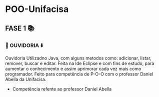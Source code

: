 # POO-Unifacisa

##  FASE 1 📚


### 📄 OUVIDORIA ⬇️

Ouvidoria Utilizadno Java, com alguns metodos como: adicionar, listar, remover, buscar e editar. Feita na Ide Eclipse e com fins de estudo, para aumentar o conhecimento e assim aprimorar cada vez mais como programador. Feito para competência de P-O-O com o professor Daniel Abella da Unifacisa.


- Competência refente ao professor Daniel Abella 
